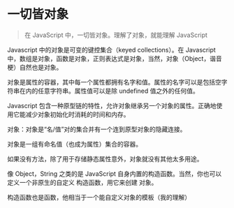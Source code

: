 # 一切皆对象

> 在 JavaScript 中，一切皆对象。理解了对象，就能理解 JavaScript

Javascript 中的对象是可变的键控集合（keyed collections）。在 Javascript 中，数组是对象，函数是对象，正则表达式是对象，当然，对象（Object，谐音梗）自然也是对象。

对象是属性的容器，其中每一个属性都拥有名字和值。属性的名字可以是包括空字符串在内的任意字符串。属性值可以是除 undefined 值之外的任何值。

Javascript 包含一种原型链的特性，允许对象继承另一个对象的属性。正确地使用它能减少对象初始化时消耗的时间和内存。

对象：对象是“名/值”对的集合并有一个连到原型对象的隐藏连接。

对象是一组有命名值（也成为属性）集合的容器。

如果没有方法，除了用于存储静态属性意外，对象就没有其他太多用途。

像 Object，String 之类的是 JavaScript 自身内置的构造函数。当然，你也可以定义一个非原生的自定义 构造函数，用它来创建 对象。

构造函数也是函数，他相当于一个能自定义对象的模板（我的理解）
